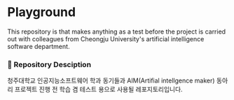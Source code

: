 # Playground
  This repository is that makes anything as a test before the project is carried out with colleagues from Cheongju University's artificial intelligence software department.

### 🔌 Repository Desciption
  청주대학교 인공지능소프트웨어 학과 동기들과 AIM(Artifial intellgence maker) 동아리 프로젝트 진행 전 학습 겸 테스트 용으로 사용될 레포지토리입니다. 
